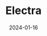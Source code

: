 ---  
layout: startup_page  
title: "Electra"  
id: "goelectra.com"  
permalink: "/electragoelectra.com01162024/"  
website: "https://www.go-electra.com/"  
funding_round: "Series B"  
funding_amount: "€304M"  
investors: "PGGM, Bpifrance's Large Venture fund, Eurazeo, RIVE Private Investment, SNCF group through 574 Invest, Serena"  
about: "Electra is an electric vehicle charging company building a network of fast-charging stations across France and other European countries. They focus on deploying stations in convenient locations like supermarket parking lots and highway rest areas, and have developed their own software stack for optimal station management and user experience. This allows for real-time station status updates and advanced features like charging point reservations."  
markets: "Electric Vehicle Charging, Clean Energy, Technology, Information and Internet"  
hq: "Paris, Île-de-France, France"  
founded_year: "2020"  
linkedin: "https://www.linkedin.com/company/electra-charge"  
twitter: ""  
instagram: ""  
facebook: ""  
crunchbase: "https://www.crunchbase.com/organization/electra-9c53?utm_source=linkedin&utm_medium=referral&utm_campaign=linkedin_companies&utm_content=profile_cta_anon&trk=funding_crunchbase"  
pitchbook: ""  

date_display: "16-Jan-2024"  
date: "2024-01-16"

# SEO Optimization  
meta_title: "Electra - Series B Funding (€304M)"  
meta_description: "Electra, Electra is an electric vehicle charging company building a network of fast-charging stations across France and other European countries. They focus on..."  
meta_keywords: "Electra, Electric Vehicle Charging, Clean Energy, Technology, Information and Internet, Series B funding"  
canonical_url: "https://startup.projectstartups.com/electragoelectra.com01162024/"  
---